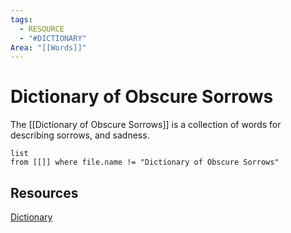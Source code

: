 ```yaml
---
tags:
  - RESOURCE
  - "#DICTIONARY"
Area: "[[Words]]"
---
```


# Dictionary of Obscure Sorrows
The [[Dictionary of Obscure Sorrows]] is a collection of words for describing sorrows, and sadness. 
```dataview
list
from [[]] where file.name != "Dictionary of Obscure Sorrows"
```
## Resources
[Dictionary](https://www.thedictionaryofobscuresorrows.com/)